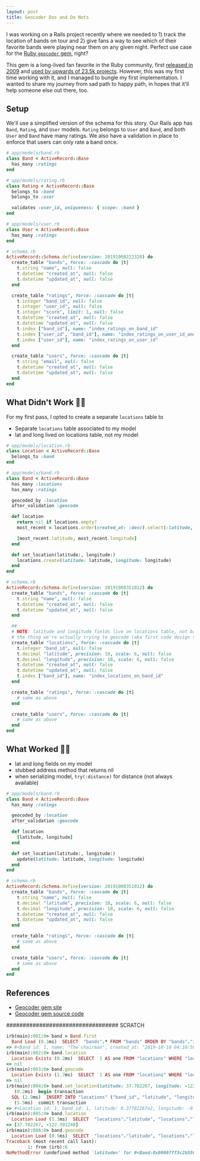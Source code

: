 ```yaml
---
layout: post
title: Geocoder Dos and Do Nots
---
```


I was working on a Rails project recently where we needed to 1) track the location of bands on tour and 2) give fans a way to see which of their favorite bands were playing near them on any given night. Perfect use case for the [Ruby `geocoder` gem](https://github.com/alexreisner/geocoder), right?

This gem is a long-lived fan favorite in the Ruby community, first [released in 2009](https://github.com/alexreisner/geocoder/releases?after=0.8.7) and [used by upwards of 23.5k projects](https://github.com/alexreisner/geocoder/network/dependents?package_id=UGFja2FnZS02MjgyNQ%3D%3D). However, this was my first time working with it, and I managed to bungle my first implementation. I wanted to share my journey from sad path to happy path, in hopes that it'll help someone else out there, too.

## Setup

We'll use a simplified version of the schema for this story. Our Rails app has `Band`, `Rating`, and `User` models. `Rating` belongs to `User` and `Band`, and both `User` and `Band` have many ratings. We also have a validation in place to enforce that users can only rate a band once.

```ruby
# app/models/band.rb
class Band < ActiveRecord::Base
  has_many :ratings
end

# app/models/rating.rb
class Rating < ActiveRecord::Base
  belongs_to :band
  belongs_to :user

  validates :user_id, uniqueness: { scope: :band }
end

# app/models/user.rb
class User < ActiveRecord::Base
  has_many :ratings
end

# schema.rb
ActiveRecord::Schema.define(version: 20191008222320) do
  create_table "bands", force: :cascade do |t|
    t.string "name", null: false
    t.datetime "created_at", null: false
    t.datetime "updated_at", null: false
  end

  create_table "ratings", force: :cascade do |t|
    t.integer "band_id", null: false
    t.integer "user_id", null: false
    t.integer "score", limit: 1, null: false
    t.datetime "created_at", null: false
    t.datetime "updated_at", null: false
    t.index ["band_id"], name: "index_ratings_on_band_id"
    t.index ["user_id", "band_id"], name: "index_ratings_on_user_id_and_band_id", unique: true
    t.index ["user_id"], name: "index_ratings_on_user_id"
  end

  create_table "users", force: :cascade do |t|
    t.string "email", null: false
    t.datetime "created_at", null: false
    t.datetime "updated_at", null: false
  end
end
```

## What Didn't Work 🙅‍♀️

For my first pass, I opted to create a separate `locations` table to 


  - Separate `locations` table associated to my model
  - lat and long lived on locations table, not my model

```ruby
# app/models/location.rb
class Location < ActiveRecord::Base
  belongs_to :band
end

# app/models/band.rb
class Band < ActiveRecord::Base
  has_many :locations
  has_many :ratings

  geocoded_by :location
  after_validation :geocode

  def location
    return nil if locations.empty?
    most_recent = locations.order(created_at: :desc).select(:latitude, :longitude).first

    [most_recent.latitude, most_recent.longitude]
  end

  def set_location(latitude:, longitude:)
    locations.create(latitude: latitude, longitude: longitude)
  end
end

# schema.rb
ActiveRecord::Schema.define(version: 20191008351012) do
  create_table "bands", force: :cascade do |t|
    t.string "name", null: false
    t.datetime "created_at", null: false
    t.datetime "updated_at", null: false
  end

  ##
  # NOTE: latitude and longitude fields live on locations table, not bands,
  # the thing we're actually trying to geocode (aka first code design smell)
  create_table "locations", force: :cascade do |t|
    t.integer "band_id", null: false
    t.decimal "latitude", precision: 10, scale: 6, null: false
    t.decimal "longitude", precision: 10, scale: 6, null: false
    t.datetime "created_at", null: false
    t.datetime "updated_at", null: false
    t.index ["band_id"], name: "index_locations_on_band_id"
  end

  create_table "ratings", force: :cascade do |t|
    # same as above
  end

  create_table "users", force: :cascade do |t|
    # same as above
  end
end
```


## What Worked 🏄‍♀️


  - lat and long fields on my model
  - stubbed address method that returns nil
  - when serializing model, `try(:distance)` for distance (not always available)


```ruby
# app/models/band.rb
class Band < ActiveRecord::Base
  has_many :ratings

  geocoded_by :location
  after_validation :geocode

  def location
    [latitude, longitude]
  end

  def set_location(latitude:, longitude:)
    update(latitude: latitude, longitude: longitude)
  end
end

# schema.rb
ActiveRecord::Schema.define(version: 20191008351012) do
  create_table "bands", force: :cascade do |t|
    t.string "name", null: false
    t.decimal "latitude", precision: 10, scale: 6, null: false
    t.decimal "longitude", precision: 10, scale: 6, null: false
    t.datetime "created_at", null: false
    t.datetime "updated_at", null: false
  end

  create_table "ratings", force: :cascade do |t|
    # same as above
  end

  create_table "users", force: :cascade do |t|
    # same as above
  end
end
```


## References

- [Geocoder gem site](http://www.rubygeocoder.com/)
- [Geocoder gem source code](https://github.com/alexreisner/geocoder)




################################## SCRATCH

```ruby
irb(main):001:0> band = Band.first
  Band Load (0.1ms)  SELECT  "bands".* FROM "bands" ORDER BY "bands"."id" ASC LIMIT ?  [["LIMIT", 1]]
=> #<Band id: 1, name: "The chairman", created_at: "2019-10-10 04:10:58", updated_at: "2019-10-10 04:10:58">
irb(main):002:0> band.location
  Location Exists (0.2ms)  SELECT  1 AS one FROM "locations" WHERE "locations"."band_id" = ? LIMIT ?  [["band_id", 1], ["LIMIT", 1]]
=> nil
irb(main):003:0> band.geocode
  Location Exists (1.7ms)  SELECT  1 AS one FROM "locations" WHERE "locations"."band_id" = ? LIMIT ?  [["band_id", 1], ["LIMIT", 1]]
=> nil
irb(main):004:0> band.set_location(latitude: 37.782267, longitude: -122.391248)
   (0.2ms)  begin transaction
  SQL (2.9ms)  INSERT INTO "locations" ("band_id", "latitude", "longitude", "created_at", "updated_at") VALUES (?, ?, ?, ?, ?)  [["band_id", 1], ["latitude", 37.782267], ["longitude", -122.391248], ["created_at", "2019-10-10 04:12:12.953575"], ["updated_at", "2019-10-10 04:12:12.953575"]]
   (5.5ms)  commit transaction
=> #<Location id: 1, band_id: 1, latitude: 0.37782267e2, longitude: -0.122391248e3, created_at: "2019-10-10 04:12:12", updated_at: "2019-10-10 04:12:12">
irb(main):005:0> band.location
  Location Load (1.3ms)  SELECT  "locations"."latitude", "locations"."longitude" FROM "locations" WHERE "locations"."band_id" = ? ORDER BY "locations"."created_at" DESC LIMIT ?  [["band_id", 1], ["LIMIT", 1]]
=> [37.782267, -122.391248]
irb(main):006:0> band.geocode
  Location Load (0.5ms)  SELECT  "locations"."latitude", "locations"."longitude" FROM "locations" WHERE "locations"."band_id" = ? ORDER BY "locations"."created_at" DESC LIMIT ?  [["band_id", 1], ["LIMIT", 1]]
Traceback (most recent call last):
        1: from (irb):6
NoMethodError (undefined method `latitude=' for #<Band:0x00007ff3c2b58098>)
```
